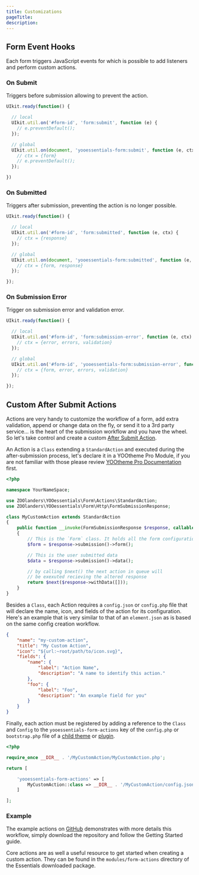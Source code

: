 ```yaml
---
title: Customizations
pageTitle:
description:
---
```


## Form Event Hooks

Each form triggers JavaScript events for which is possible to add listeners and perform custom actions.

### On Submit

Triggers before submission allowing to prevent the action.

```js
UIkit.ready(function() {

  // local
  UIkit.util.on('#form-id', 'form:submit', function (e) {
    // e.preventDefault();
  });

  // global
  UIkit.util.on(document, 'yooessentials-form:submit', function (e, ctx) {
    // ctx = {form}
    // e.preventDefault();
  });

})
```

### On Submitted

Triggers after submission, preventing the action is no longer possible.

```js
UIkit.ready(function() {

  // local
  UIkit.util.on('#form-id', 'form:submitted', function (e, ctx) {
    // ctx = {response}
  });

  // global
  UIkit.util.on(document, 'yooessentials-form:submitted', function (e, ctx) {
    // ctx = {form, response}
  });

});
```

### On Submission Error

Trigger on submission error and validation error.

```js
UIkit.ready(function() {

  // local
  UIkit.util.on('#form-id', 'form:submission-error', function (e, ctx) {
    // ctx = {error, errors, validation}
  });

  // global
  UIkit.util.on('#form-id', 'yooessentials-form:submission-error', function (e, ctx) {
    // ctx = {form, error, errors, validation}
  });

});
```

## Custom After Submit Actions

Actions are very handy to customize the workflow of a form, add extra validation, append or change data on the fly, or send it to a 3rd party service... is the heart of the submission workflow and you have the wheel. So let's take control and create a custom [After Submit Action](../../forms/actions.md).

An Action is a `Class` extending a `StandardAction` and executed during the after-submission process, let's declare it in a YOOtheme Pro Module, if you are not familiar with those please review [YOOtheme Pro Documentation](https://yootheme.com/support/yootheme-pro/joomla/developers-modules) first.

```php
<?php

namespace YourNameSpace;

use ZOOlanders\YOOessentials\Form\Actions\StandardAction;
use ZOOlanders\YOOessentials\Form\Http\FormSubmissionResponse;

class MyCustomAction extends StandardAction
{
    public function __invoke(FormSubmissionResponse $response, callable $next) : FormSubmissionResponse
    {
        // This is the `Form` class. It holds all the form configurations
        $form = $response->submission()->form();

        // This is the user submitted data
        $data = $response->submission()->data();

        // by calling $next() the next action in queue will
        // be exexuted recieving the altered response
        return $next($response->withData([]));
    }
}
```

Besides a `Class`, each Action requires a `config.json` or `config.php` file that will declare the name, icon, and fields of the action for its configuration. Here's an example that is very similar to that of an `element.json` as is based on the same config creation workflow.

```json
{
    "name": "my-custom-action",
    "title": "My Custom Action",
    "icon": "${url:~root/path/to/icon.svg}",
    "fields": {
        "name": {
            "label": "Action Name",
            "description": "A name to identify this action."
        },
        "foo": {
            "label": "Foo",
            "description": "An example field for you"
        }
    }
}
```

Finally, each action must be registered by adding a reference to the `Class` and `Config` to the `yooessentials-form-actions` key of the `config.php` or `bootstrap.php` file of a [child theme](https://yootheme.com/support/yootheme-pro/joomla/developers-child-themes#extend-functionality) or [plugin](https://yootheme.com/support/yootheme-pro/joomla/developers-modules).

```php
<?php

require_once __DIR__ . '/MyCustomAction/MyCustomAction.php';

return [

    'yooessentials-form-actions' => [
        MyCustomAction::class => __DIR__ . '/MyCustomAction/config.json'
    ]

];
```

### Example

The example actions on [GitHub](https://github.com/joolanders/ytp-form-actions) demonstrates with more details this workflow, simply download the repository and follow the Getting Started guide.

Core actions are as well a useful resource to get started when creating a custom action. They can be found in the `modules/form-actions` directory of the Essentials downloaded package.
